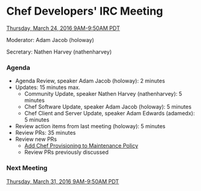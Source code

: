 # Chef Developers' IRC Meeting

[Thursday, March 24, 2016 9AM-9:50AM PDT](http://everytimezone.com/#2016-3-24,240,cn3)

Moderator:  Adam Jacob (holoway)

Secretary:  Nathen Harvey (nathenharvey)

### Agenda
* Agenda Review, speaker Adam Jacob (holoway): 2 minutes
* Updates: 15 minutes max.
  * Community Update, speaker Nathen Harvey (nathenharvey): 5 minutes
  * Chef Software Update, speaker Adam Jacob (holoway): 5 minutes
  * Chef Client and Server Update, speaker Adam Edwards (adamedx): 5 minutes
* Review action items from last meeting (holoway): 5 minutes
* Review PRs:  35 minutes
* Review new PRs
  - [Add Chef Provisioning to Maintenance Policy](https://github.com/chef/chef/pull/4731)
  * Review PRs previously discussed

### Next Meeting

[Thursday, March 31, 2016 9AM-9:50AM PDT](http://everytimezone.com/#2016-3-31,240,cn3)
